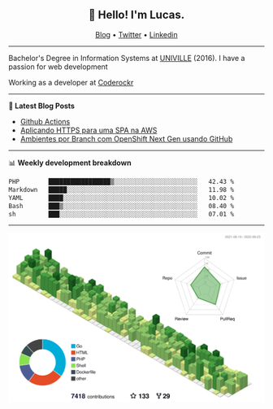 <h2 align="center">👋 Hello! I'm Lucas.</h2>
<p align="center">
  <a href="https://www.lucassabreu.net.br/">Blog</a> •
  <a href="https://twitter.com/lucassabreu">Twitter</a> •
  <a href="https://www.linkedin.com/in/lucassantosabreu/">Linkedin</a>
</p>

---

Bachelor's Degree in Information Systems at [UNIVILLE](https://www.univille.edu.br//en/index/593619) (2016).
I have a passion for web development

Working as a developer at [Coderockr](https://github.com/Coderockr)

---

**📝 Latest Blog Posts**

<!-- BLOG-POST-LIST:START -->
- [Github Actions](https://www.lucassabreu.net.br/post/github-actions/)
- [Aplicando HTTPS para uma SPA na AWS](https://www.lucassabreu.net.br/post/aplicando-https-para-uma-spa-na-aws/)
- [Ambientes por Branch com OpenShift Next Gen usando GitHub](https://www.lucassabreu.net.br/post/ambientes-por-branch-com-openshift-next-gen-usando-github/)
<!-- BLOG-POST-LIST:END -->

---

📊 **Weekly development breakdown**
<!--START_SECTION:waka-->
```text
PHP        █████████████████▒░░░░░░░░░░░░░░░░░░░░░░░   42.43 % 
Markdown   █████░░░░░░░░░░░░░░░░░░░░░░░░░░░░░░░░░░░░   11.98 % 
YAML       ████░░░░░░░░░░░░░░░░░░░░░░░░░░░░░░░░░░░░░   10.02 % 
Bash       ███▒░░░░░░░░░░░░░░░░░░░░░░░░░░░░░░░░░░░░░   08.40 % 
sh         ███░░░░░░░░░░░░░░░░░░░░░░░░░░░░░░░░░░░░░░   07.01 % 
```
<!--END_SECTION:waka-->

---

![](./profile-3d-contrib/profile-green-animate.svg)

<!-- vim: spelllang=en
